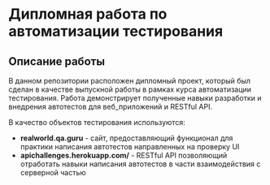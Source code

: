 # Дипломная работа по автоматизации тестирования

## Описание работы
В данном репозитории расположен дипломный проект, который был сделан в качестве выпускной работы в рамках курса автоматизации тестирования. Работа демонстрирует полученные навыки разработки и внедрения автотестов для веб_приложений и RESTful API.

В качество объектов тестирования используются:

* **realworld.qa.guru** - сайт, предоставляющий функционал для практики написания автотестов направленных на проверку UI
* **apichallenges.herokuapp.com/** - RESTful API позволяющий отработать навыки написания автотестов в части взаимодействия с серверной частью